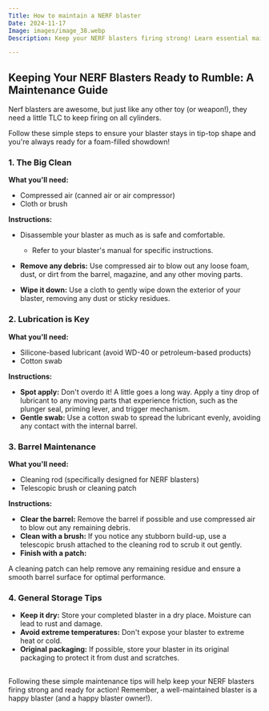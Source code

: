 ```yaml
---
Title: How to maintain a NERF blaster
Date: 2024-11-17
Image: images/image_38.webp
Description: Keep your NERF blasters firing strong! Learn essential maintenance tips & tricks for optimal performance and longer blaster lifespan.  Upgrade your NERF game with our expert advice.  

---
```


## Keeping Your NERF Blasters Ready to Rumble: A Maintenance Guide

Nerf blasters are awesome, but just like any other toy (or weapon!), they need a little TLC to keep firing on all cylinders. 

Follow these simple steps to ensure your blaster stays in tip-top shape and you're always ready for a foam-filled showdown!

### 1. The Big Clean

**What you'll need:**

* Compressed air (canned air or air compressor)
* Cloth or brush

**Instructions:**

* Disassemble your blaster as much as is safe and comfortable. 
   * Refer to your blaster's manual for specific instructions.

* **Remove any debris:** Use compressed air to blow out any loose foam, dust, or dirt from the barrel, magazine, and any other moving parts.

* **Wipe it down:** Use a cloth to gently wipe down the exterior of your blaster, removing any dust or sticky residues. 

### 2. Lubrication is Key

**What you'll need:**

* Silicone-based lubricant (avoid WD-40 or petroleum-based products)
* Cotton swab

**Instructions:**

* **Spot apply:** Don't overdo it! A little goes a long way. Apply a tiny drop of lubricant to any moving parts that experience friction, such as the plunger seal, priming lever, and trigger mechanism.
* **Gentle swab:** Use a cotton swab to spread the lubricant evenly, avoiding any contact with the internal barrel.

### 3. Barrel Maintenance

**What you'll need:**

* Cleaning rod (specifically designed for NERF blasters)
* Telescopic brush or cleaning patch

**Instructions:**

* **Clear the barrel:** Remove the barrel if possible and use compressed air to blow out any remaining debris.
* **Clean with a brush:** If you notice any stubborn build-up, use a telescopic brush attached to the cleaning rod to scrub it out gently. 
* **Finish with a patch:**

A cleaning patch can help remove any remaining residue and ensure a smooth barrel surface for optimal performance.

### 4. General Storage Tips

* **Keep it dry:** Store your completed blaster in a dry place. Moisture can lead to rust and damage.
* **Avoid extreme temperatures:** Don't expose your blaster to extreme heat or cold. 
* **Original packaging:** If possible, store your blaster in its original packaging to protect it from dust and scratches.

## 

Following these simple maintenance tips will help keep your NERF blasters firing strong and ready for action! Remember, a well-maintained blaster is a happy blaster (and a happy blaster owner!).
 
